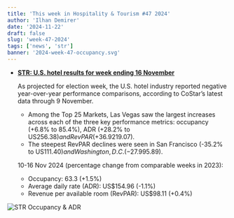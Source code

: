 ```yaml
---
title: 'This week in Hospitality & Tourism #47 2024'
author: 'Ilhan Demirer'
date: '2024-11-22'
draft: false
slug: 'week-47-2024'
tags: ['news', 'str']
banner: '2024-week-47-occupancy.svg'
---
```


- **[STR: U.S. hotel results for week ending 16 November](https://str.com/press-release/us-hotel-results-week-ending-16-november)**

  As projected for election week, the U.S. hotel industry reported negative year-over-year performance comparisons, according to CoStar’s latest data through 9 November.

  - Among the Top 25 Markets, Las Vegas saw the largest increases across each of the three key performance metrics: occupancy (+6.8% to 85.4%), ADR (+28.2% to US$256.38) and RevPAR (+36.9% to US$219.07).
  - The steepest RevPAR declines were seen in San Francisco (-35.2% to US$111.40) and Washington, D.C. (-27.9% to US$95.89).

  10-16 Nov 2024 (percentage change from comparable weeks in 2023):

  - Occupancy: 63.3 (+1.5%)
  - Average daily rate (ADR): US$154.96 (-1.1%)
  - Revenue per available room (RevPAR): US$98.11 (+0.4%)

![STR Occupancy & ADR](/images/blogimages/2024-week-47-occupancy.svg)
